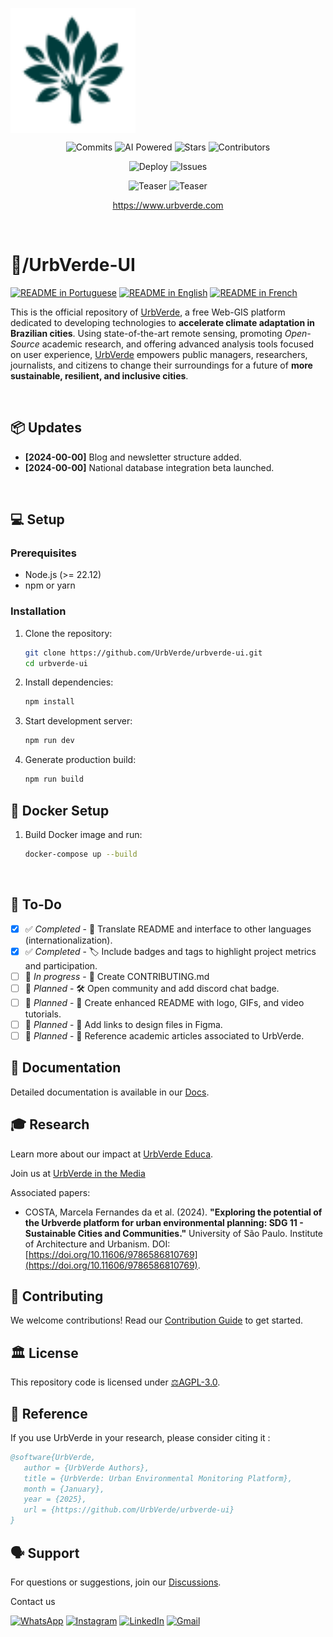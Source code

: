 <!-- urbverde-ui/README.md  -->
<p align="center">
    <a href="/" style="display: flex; align-items: center; gap: 8px; text-decoration: none;">
        <img src="src/assets/images/logo-white.svg" alt="UrbVerde" width="200" height="200">
    </a>
</p>

<p align="center">
    <img src="https://img.shields.io/github/commit-activity/m/UrbVerde/urbverde-ui?style=for-the-badge" alt="Commits" 
         href="https://github.com/UrbVerde/urbverde-ui/commits/main" >
    <img src="https://img.shields.io/badge/AI-Powered-blue?style=for-the-badge" alt="AI Powered" 
         href="https://urbverde.iau.usp.br/" >
    <img src="https://img.shields.io/github/stars/UrbVerde/urbverde-ui?style=for-the-badge" alt="Stars" 
         href="https://github.com/UrbVerde/urbverde-ui/stargazers" >
    <img src="https://img.shields.io/github/contributors/UrbVerde/urbverde-ui?style=for-the-badge" alt="Contributors" 
         href="https://github.com/UrbVerde/urbverde-ui/graphs/contributors" >
</p>

<p align="center">
    <img src="https://github.com/UrbVerde/urbverde-ui/actions/workflows/deploy.yml/badge.svg" alt="Deploy" 
         href="https://github.com/UrbVerde/urbverde-ui/actions/workflows/deploy.yml">
    <img src="https://img.shields.io/github/issues-pr/UrbVerde/urbverde-ui" alt="Issues" 
         href="https://github.com/UrbVerde/urbverde-ui/issues">
</p>

<p align="center">
    <img src="https://i.ibb.co/44F7ZMG/Captura-de-tela-2025-01-05-022659.png" href="https://urbverde.com" alt="Teaser">
    <img src="https://i.ibb.co/R9T9vsC/Captura-de-tela-2024-12-30-150306.png" href="https://urbverde.com" alt="Teaser">
    </a>
</p>
<p align="center">
    <a href="https://www.urbverde.com">https://www.urbverde.com</a>
    </p>
</p>
 
<br>

<h1>📁/UrbVerde-UI</h1>

[![README in Portuguese](https://img.shields.io/badge/Português-d9d9d9)](./README_BR.md)
[![README in English](https://img.shields.io/badge/English-d9d9d9)](./README.md)
[![README in French](https://img.shields.io/badge/Français-d9d9d9)](./README_FR.md)

<p align="justify">

This is the official repository of [UrbVerde](https://urbverde.com), a free Web-GIS platform dedicated to developing technologies to **accelerate climate adaptation in Brazilian cities**. Using state-of-the-art remote sensing, promoting _Open-Source_ academic research, and offering advanced analysis tools focused on user experience, [UrbVerde](https://urbverde.com.br) empowers public managers, researchers, journalists, and citizens to change their surroundings for a future of **more sustainable, resilient, and inclusive cities**.
</p>

<br>

## 📦 Updates
- **[2024-00-00]** Blog and newsletter structure added.
- **[2024-00-00]** National database integration beta launched.

<br>

## 💻 Setup

### Prerequisites

- Node.js (>= 22.12)
- npm or yarn

### Installation

1. Clone the repository:
   ```sh
   git clone https://github.com/UrbVerde/urbverde-ui.git
   cd urbverde-ui
   ```

2. Install dependencies:
   ```sh
   npm install
   ```

3. Start development server:
   ```sh
   npm run dev
   ```

4. Generate production build:
   ```sh
   npm run build
   ```

## 🐳 Docker Setup

1. Build Docker image and run:
   ```sh
   docker-compose up --build
   ```

<br>

## 🎯 To-Do
- [x] ✅ _Completed_ - 📄 Translate README and interface to other languages (internationalization).
- [x] ✅ _Completed_ - 🏷️ Include badges and tags to highlight project metrics and participation.
- [ ] 🚧 _In progress_ - 📄 Create CONTRIBUTING.md  
- [ ] 📅 _Planned_ - 🛠️ Open community and add discord chat badge.
- [ ] 📅 _Planned_ - 📄 Create enhanced README with logo, GIFs, and video tutorials.
- [ ] 📅 _Planned_ - 🎨 Add links to design files in Figma.
- [ ] 📅 _Planned_ - 📄 Reference academic articles associated to UrbVerde.

## 📖 Documentation

Detailed documentation is available in our [Docs](https://urbverde-educa.tawk.help/).

## 🎓  Research

Learn more about our impact at [UrbVerde Educa](https://urbverde-educa.tawk.help/).

Join us at [UrbVerde in the Media](https://urbverde-educa.tawk.help/category/urbverde-nas-m%C3%ADdias)

Associated papers:

- COSTA, Marcela Fernandes da et al. (2024). **"Exploring the potential of the Urbverde platform for urban environmental planning: SDG 11 - Sustainable Cities and Communities."** University of São Paulo. Institute of Architecture and Urbanism. DOI: [https://doi.org/10.11606/9786586810769](https://doi.org/10.11606/9786586810769).

## 🧩 Contributing

We welcome contributions! Read our [Contribution Guide](CONTRIBUTING.md) to get started.

## 🏛️ License

This repository code is licensed under [⚖️AGPL-3.0](LICENSE).

## 📜 Reference

If you use UrbVerde in your research, please consider citing it :

```bibtex
@software{UrbVerde,
   author = {UrbVerde Authors},
   title = {UrbVerde: Urban Environmental Monitoring Platform},
   month = {January},
   year = {2025},
   url = {https://github.com/UrbVerde/urbverde-ui}
}
```

## 🗣 Support

For questions or suggestions, join our [Discussions](https://github.com/UrbVerde/urbverde-ui/discussions).

Contact us

[![WhatsApp](https://img.shields.io/badge/WhatsApp-25D366?style=for-the-badge&logo=whatsapp&logoColor=white)](https://wa.me/+5511916709802)
[![Instagram](https://img.shields.io/badge/Instagram-E4405F?style=for-the-badge&logo=instagram&logoColor=white)](https://instagram.com/urb.verde)
[![LinkedIn](https://img.shields.io/badge/linkedin-%230077B5.svg?style=for-the-badge&logo=linkedin&logoColor=white)](https://www.linkedin.com/company/urbverde/)
[![Gmail](https://img.shields.io/badge/Gmail-D14836?style=for-the-badge&logo=gmail&logoColor=white)](mailto:comunica.urbverde@usp.br)
